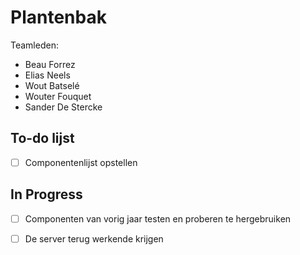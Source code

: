 # Plantenbak
Teamleden:
  - Beau Forrez
  - Elias Neels
  - Wout Batselé
  - Wouter Fouquet
  - Sander De Stercke

## To-do lijst
- [ ] Componentenlijst opstellen

## In Progress
- [ ] Componenten van vorig jaar testen en proberen te hergebruiken
- [ ] De server terug werkende krijgen

